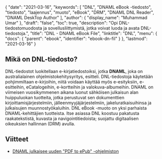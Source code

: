 {
  "date": "2021-03-16",
  "keywords": [
"DNL",
"DNAML eBook -tiedosto",
"tiedosto",
"laajennus",
"muoto",
"eBook",
"DRM",
"DNAML DNL Reader",
"DNAML DeskTop Author"
],
  "author": {
    "display_name": "Muhammad Umar"
},
  "draft": "false",
  "toc": true,
  "description": "Opi DNL-tiedostomuodosta ja sovellusliittymistä, jotka voivat luoda ja avata DNL-tiedostoja.",
  "title": "DNL - DNAML eBook File",
  "linktitle": "DNL",
  "menu": {
    "docs": {
      "parent": "ebook",
      "identifier": "ebook-dn-fil"
}
},
  "lastmod": "2021-03-16"
}

## Mikä on DNL-tiedosto?

DNL-tiedostot luokitellaan e-kirjatiedostoiksi, jotka **DNAML**, joka on australialainen ohjelmistokehitysyritys, esitteli. DNL-tiedostoja käytetään pohjimmiltaan e-kirjoihin, niitä voidaan käyttää myös e-esityksiin, e-esitteihin, eCatalogeihin, e-kortteihin ja valokuva-albumeihin. DNAML on viimeisen vuosikymmenen aikana luonut sähköisen julkaisun alan huippuluokan tuotteita, jotka perustuvat sen dokumenttien kirjoittamisjärjestelmiin, jälleenmyyjäjärjestelmiin, jakeluratkaisuihinsa ja julkaisujen muunnostyökaluihin. DNL eBook -muoto on yksi parhaista DNAML-kehittäjien tuotteista. Itse asiassa DNL koostuu pakatusta raakatekstistä, kuvasta ja navigointitiedoista; suojattu digitaalisen oikeuksien hallinnan (DRM) avulla.

## Viitteet

* [DNAML julkaisee uuden "PDF to ePub" -ohjelmiston](https://www.bookbusinessmag.com/article/dnaml-releases-new-pdf-epub-software-412425/all/)


